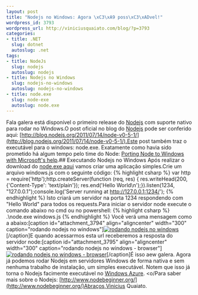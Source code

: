 ```yaml
--- 
layout: post
title: "Nodejs no Windows: Agora \xC3\xA9 poss\xC3\xADvel!"
wordpress_id: 3793
wordpress_url: http://viniciusquaiato.com/blog/?p=3793
categories: 
- title: .NET
  slug: dotnet
  autoslug: .net
tags: 
- title: NodeJs
  slug: nodejs
  autoslug: nodejs
- title: Nodejs no Windows
  slug: nodejs-no-windows
  autoslug: nodejs-no-windows
- title: node.exe
  slug: node-exe
  autoslug: node.exe
---
```

Fala galera está disponível o primeiro release do [Nodejs](http://nodejs.org/) com suporte nativo para rodar no Windows.O post oficial no blog do [Nodejs](http://blog.nodejs.org/) pode ser conferido aqui: [http://blog.nodejs.org/2011/07/14/node-v0-5-1/](http://blog.nodejs.org/2011/07/14/node-v0-5-1/).Este post também traz o executável para o windows: node.exe. Exatamente como havia sido prometido há algum tempo pelo time do Node: [Porting Node to Windows with Microsoft's help](http://blog.nodejs.org/2011/06/23/porting-node-to-windows-with-microsoft%e2%80%99s-help/).## Executando Nodejs no Windows
Após realizar o download do [node.exe aqui](http://nodejs.org/dist/v0.5.1/node.exe) vamos criar uma aplicação simples.Crie um arquivo windows.js com o seguinte código:
{% highlight csharp %}
var http = require('http');http.createServer(function (req, res) {  res.writeHead(200, {'Content-Type': 'text/plain'});  res.end('Hello World\n');}).listen(1234, "127.0.0.1");console.log('Server running at http://127.0.0.1:1234/');
{% endhighlight %}
Isto criará um servidor na porta 1234 respondendo com "Hello World" para todos os requests.Para iniciar o servidor node execute o comando abaixo no cmd ou no powershell:
{% highlight csharp %}
.\node.exe windows.js
{% endhighlight %}
Você verá uma mensagem como a abaixo:[caption id="attachment_3794" align="aligncenter" width="300" caption="rodando nodejs no windows"][![rodando nodejs no windows](http://viniciusquaiato.com/blog/wp-content/uploads/2011/07/rodando-nodejs-no-windows-300x108.png "rodando nodejs no windows")](http://viniciusquaiato.com/blog/wp-content/uploads/2011/07/rodando-nodejs-no-windows.png)[/caption]E quando acessarmos esta url receberemos a resposta do servidor node:[caption id="attachment_3795" align="aligncenter" width="300" caption="rodando nodejs no windows - browser"][![rodando nodejs no windows - browser](http://viniciusquaiato.com/blog/wp-content/uploads/2011/07/rodando-nodejs-no-windows-browser-300x138.png "rodando nodejs no windows - browser")](http://viniciusquaiato.com/blog/wp-content/uploads/2011/07/rodando-nodejs-no-windows-browser.png)[/caption]É isso aew galera. Agora já podemos rodar Nodejs em servidores Windows de forma nativa e sem nenhuma trabalho de instalação, um simples executável. Notem que isso já torna o Nodejs facimente executável no [Windows Azure](http://viniciusquaiato.com/blog/tag/windows-azure/). <o/Para saber mais sobre o Nodejs: [http://www.nodebeginner.org/](http://www.nodebeginner.org/)Abraços,Vinicius Quaiato.
